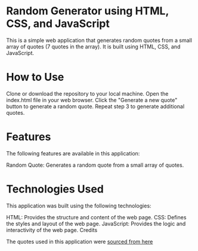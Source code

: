 # Random Generator using HTML, CSS, and JavaScript
This is a simple web application that generates random quotes from a small array of quotes (7 quotes in the array). It is built using HTML, CSS, and JavaScript.

# How to Use
Clone or download the repository to your local machine.
Open the index.html file in your web browser.
Click the "Generate a new quote" button to generate a random quote.
Repeat step 3 to generate additional quotes.

# Features
The following features are available in this application:

Random Quote: Generates a random quote from a small array of quotes.

# Technologies Used
This application was built using the following technologies:

HTML: Provides the structure and content of the web page.
CSS: Defines the styles and layout of the web page.
JavaScript: Provides the logic and interactivity of the web page.
Credits

The quotes used in this application were [sourced from here](https://www.growthengineering.co.uk/70-quotes-about-learning/#:~:text=Learning%20Quotes%3A%20The%20All%2DTime,Jiddu%20Krishnamurti)
